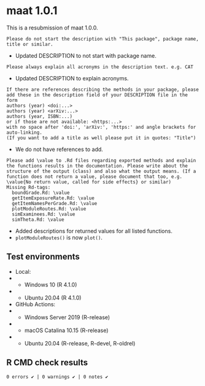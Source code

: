 # maat 1.0.1

This is a resubmission of maat 1.0.0.

```
Please do not start the description with "This package", package name,
title or similar.
```

- Updated DESCRIPTION to not start with package name.

```
Please always explain all acronyms in the description text. e.g. CAT
```

- Updated DESCRIPTION to explain acronyms.

```
If there are references describing the methods in your package, please
add these in the description field of your DESCRIPTION file in the form
authors (year) <doi:...>
authors (year) <arXiv:...>
authors (year, ISBN:...)
or if those are not available: <https:...>
with no space after 'doi:', 'arXiv:', 'https:' and angle brackets for
auto-linking.
(If you want to add a title as well please put it in quotes: "Title")
```

- We do not have references to add.

```
Please add \value to .Rd files regarding exported methods and explain
the functions results in the documentation. Please write about the
structure of the output (class) and also what the output means. (If a
function does not return a value, please document that too, e.g.
\value{No return value, called for side effects} or similar)
Missing Rd-tags:
  boundGrade.Rd: \value
  getItemExposureRate.Rd: \value
  getItemNamesPerGrade.Rd: \value
  plotModuleRoutes.Rd: \value
  simExaminees.Rd: \value
  simTheta.Rd: \value
```

- Added descriptions for returned values for all listed functions.
- `plotModuleRoutes()` is now `plot()`.

## Test environments

* Local:
* * Windows 10 (R 4.1.0)
* * Ubuntu 20.04 (R 4.1.0)
* GitHub Actions:
* * Windows Server 2019 (R-release)
* * macOS Catalina 10.15 (R-release)
* * Ubuntu 20.04 (R-release, R-devel, R-oldrel)

## R CMD check results

```
0 errors ✔ | 0 warnings ✔ | 0 notes ✔
```
